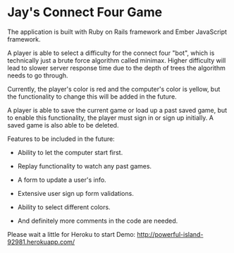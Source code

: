 # Jay's Connect Four Game

The application is built with Ruby on Rails framework and Ember JavaScript framework.

A player is able to select a difficulty for the connect four "bot", which is technically just a brute force algorithm called minimax.
Higher difficulty will lead to slower server response time due to the depth of trees the algorithm needs to go through.

Currently, the player's color is red and the computer's color is yellow,
but the functionality to change this will be added in the future.

A player is able to save the current game or load up a past saved game,
but to enable this functionality, the player must sign in or sign up initially.
A saved game is also able to be deleted.

Features to be included in the future:

* Ability to let the computer start first.

* Replay functionality to watch any past games.

* A form to update a user's info.

* Extensive user sign up form validations.

* Ability to select different colors.

* And definitely more comments in the code are needed.

Please wait a little for Heroku to start
Demo: http://powerful-island-92981.herokuapp.com/
